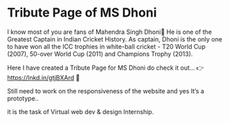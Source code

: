 # Tribute Page of MS Dhoni
I know most of you are fans of Mahendra Singh Dhoni💖 He is one of the Greatest Captain in Indian Cricket History.
As captain, Dhoni is the only one to have won all the ICC trophies in white-ball cricket - T20 World Cup (2007), 50-over World Cup (2011) and Champions Trophy (2013).


Here I have created a Tribute Page for MS Dhoni do check it out...
👉 https://lnkd.in/gtjBXArd 🌟

Still need to work on the responsiveness of the website and yes It’s a prototype..

it is the task of Virtual web dev & design Internship.

